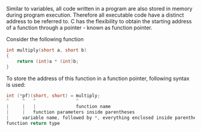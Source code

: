 Similar to variables, all code written in a program are also stored in memory during program execution. Therefore all executable code have a distinct address to be referred to. C has the flexibility to obtain the starting address of a function through a pointer - known as function pointer.

Consider the following function

```C
int multiply(short a, short b)
{
	return (int)a * (int)b;
}
```

To store the address of this function in a function pointer, following syntax is used:

```C
int (*pf)(short, short) = multiply;
^     ^   ^               ^
|     |   |               function name
|     |   function parameters inside parentheses
|     variable name, followed by *, everything enclosed inside parentheses
function return type
```
